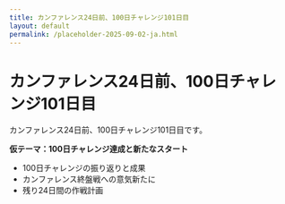 ```yaml
---
title: カンファレンス24日前、100日チャレンジ101日目
layout: default
permalink: /placeholder-2025-09-02-ja.html
---
```


# カンファレンス24日前、100日チャレンジ101日目

カンファレンス24日前、100日チャレンジ101日目です。

**仮テーマ：100日チャレンジ達成と新たなスタート**
- 100日チャレンジの振り返りと成果
- カンファレンス終盤戦への意気新たに
- 残り24日間の作戦計画